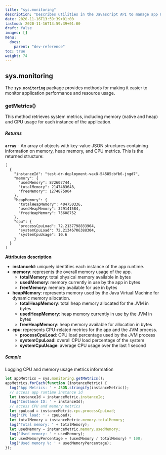 ```yaml
---
title: "sys.monitoring"
description: "Describes utilities in the Javascript API to manage app monitoring."
date: 2020-11-16T13:59:39+01:00
lastmod: 2020-11-16T13:59:39+01:00
draft: false
images: []
menu:
  docs:
    parent: "dev-reference"
toc: true
weight: 74
---
```


## **sys.monitoring**

The **`sys.monitoring`** package provides methods for making it easier to monitor application performance and resource usage.

###  getMetrics()

This method retrieves system metrics, including memory (native and heap) and CPU usage for each instance of the application.

##### Returns

**`array`**  - An array of objects with key-value JSON structures containing information on memory, heap memory, and CPU metrics.
This is the returned structure:
```
[
  {
    "instanceId": "test-dr-deployment-vax8-54585cbfb6-jngd7",
    "memory": {
      "usedMemory": 872607744,
      "totalMemory": 2147483648,
      "freeMemory": 1274875904
    },
    "heapMemory": {
      "totalHeapMemory": 404750336,
      "usedHeapMemory": 329141584,
      "freeHeapMemory": 75608752
    },
    "cpu": {
      "processCpuLoad": 72.2137798833964,
      "systemCpuLoad": 72.21346706388304,
      "systemCpuUsage": 10.6
    }
  }
]
```


**Attributes description**
- **instanceId**: uniquely identifies each instance of the app runtime.
- **memory**: represents the overall memory usage of the app.
  - **totalMemory**: total physical memory available in bytes
  - **usedMemory**: memory currently in use by the app in bytes
  - **freeMemory**: memory available for use in bytes
- **heapMemory**: represents memory used by the Java Virtual Machine for dynamic memory allocation.
  - **totalHeapMemory**: total heap memory allocated for the JVM in bytes
  - **usedHeapMemory**: heap memory currently in use by the JVM in bytes
  - **freeHeapMemory**: heap memory available for allocation in bytes
- **cpu**: represents CPU-related metrics for the app and the JVM process.
  - **processCpuLoad**: CPU load percentage used by the JVM process
  - **systemCpuLoad**: overall CPU load percentage of the system
  - **systemCpuUsage**: average CPU usage over the last 1 second


##### Sample
Logging CPU and memory usage metrics information

``` javascript
let appMetrics = sys.monitoring.getMetrics();
appMetrics.forEach(function (instanceMetric) {
  log('App Metrics: ' + JSON.stringify(instanceMetric));
  // access app runtime instance id
  let instanceId = instanceMetric.instanceId;
  log('Instance ID: ' + instanceId);
  // access CPU and memory metrics
  let cpuLoad = instanceMetric.cpu.processCpuLoad;
  log('CPU load: ' + cpuLoad);
  let totalMemory = instanceMetric.memory.totalMemory;
  log('Total memory: ' + totalMemory);
  let usedMemory = instanceMetric.memory.usedMemory;
  log('Used memory: ' + usedMemory);
  let usedMemoryPercentage = (usedMemory / totalMemory) * 100;
  log('Used memory %: ' + usedMemoryPercentage);
});
```

